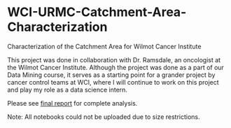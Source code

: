 # WCI-URMC-Catchment-Area-Characterization
Characterization of the Catchment Area for Wilmot Cancer Institute

This project was done in collaboration with Dr. Ramsdale, an oncologist at the Wilmot Cancer Institute. Although the project was done as a part of our Data Mining course, it serves as a starting point for a grander project by cancer control teams at WCI, where I will continue to work on this project and play my role as a data science intern.

Please see <a href="https://github.com/mustafalii/WCI-URMC-Catchment-Area-Characterization/blob/master/FinalReport.pdf">final report</a> for complete analysis. 

Note: All notebooks could not be uploaded due to size restrictions.

